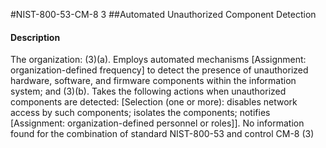 #NIST-800-53-CM-8 3
##Automated Unauthorized Component Detection
#### Description
The organization:
   (3)(a).  Employs automated mechanisms [Assignment: organization-defined frequency] to detect the presence of unauthorized hardware, software, and firmware components within the information system; and
   (3)(b).  Takes the following actions when unauthorized components are detected: [Selection (one or more): disables network access by such components; isolates the components; notifies [Assignment: organization-defined personnel or roles]].
No information found for the combination of standard NIST-800-53 and control CM-8 (3)
